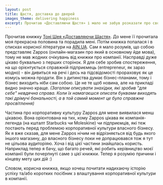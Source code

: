 ```yaml
---
layout: post
title: Щастя, доставка до дверей
images_theme: delivering happiness
excerpt: Прочитав «Доставляючи Щастя» і мало не забув розказати про свої враження.
---
```


Прочитав книжку [Тоні Шея «Доставляючи Щастя»](http://kniga.biz.ua/book/management/119/1716/). До мене її прочитала моя прекрасна половина та порадила мені. Потім книжка попалася і в списках корисної літератури на [AIN.UA](http://ain.ua/2013/07/29/134296). Сам я мало розумів, що собою представляє Zappos (онлайн-магазин про який в основному йде мова), тому не мав жодних очікувань від книжки про компанії. Насправді дуже цікаво буквально з перших сторінок. Я для себе зробив спостереження, на що орієнтується справжній підприємець (entrepreneur, як зараз модно) - він дивиться на речі і десь на підсвідомості прораховує як це комусь можна продати. Він з дитинства думає бізнес-планами, тому і бізнес виходить ніби сам собою. Це не те щоб новина, але на прикладі видно значно краще. *(Загалом описувати знахідки, які зробив "для себе" невдячна справа. Коли їх намагаєшся описати буквами виходять такі дрімучі банальності, а в той самий момент це було справжне просвітлення)*

Частина про корпоративну культуру Zappos для мене виявилася менш цікавою. Вона орієнтована на тих, кому Zappos цікава як компанія-легенда (на кшталт Starbucks чи Moleskine) чи підприємців, які теж постають перед проблемою корпоративної культури власного бізнесу. Як я вже сказав, для мене Zappos нічим не відрізняється від будь якого іншого магазину, до власного бізнесу поки не допрацювався тож я тут не цільова аудиторіяю. Хоча і від цієї частини знайшлась користь. Наприклад тепер я бачу, що багато речей, які робить керівництво моєї компанії були почерпнуті саме з цієї книжки. Тепер я розумію причини і кінцеву мету цих дій :)

Словом, корисна книжка, якщо хочеш почитати надихаючу історію успіху та/або коротких посібник з влаштування корпоративної культури в компанії.